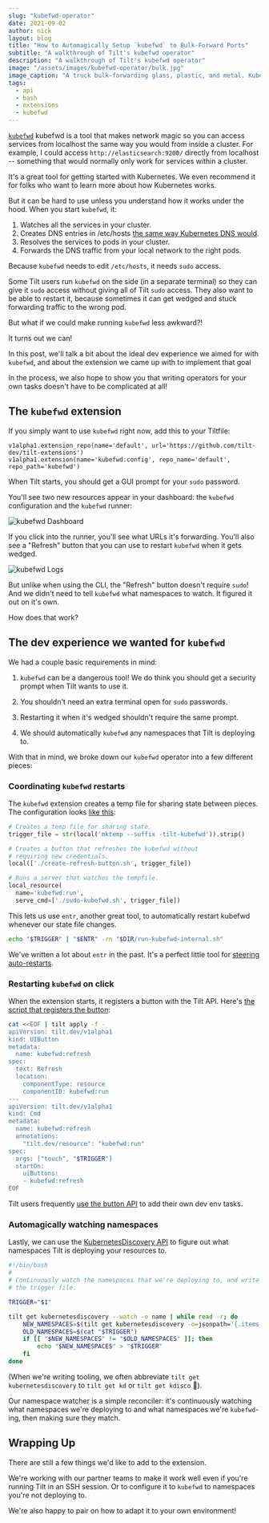 ```yaml
---
slug: "kubefwd-operator"
date: 2021-09-02
author: nick
layout: blog
title: "How to Automagically Setup `kubefwd` to Bulk-Forward Ports"
subtitle: "A walkthrough of Tilt's kubefwd operator"
description: "A walkthrough of Tilt's kubefwd operator"
image: "/assets/images/kubefwd-operator/bulk.jpg"
image_caption: "A truck bulk-forwarding glass, plastic, and metal. Kubernetes networking isn't trash! From Tilt Dev's field trip to the <a href='https://en.wikipedia.org/wiki/Sunset_Park_Material_Recovery_Facility'>Sunset Park Material Recovery Facility.</a>"
tags:
  - api
  - bash
  - extensions
  - kubefwd
---
```


[`kubefwd`](https://kubefwd.com/) kubefwd is a tool that makes network magic so
you can access services from localhost the same way you would from inside a
cluster. For example, I could access `http://elasticsearch:9200/` directly from
localhost -- something that would normally only work for services within a cluster.

It's a great tool for getting started with Kubernetes. We even recommend it for
folks who want to learn more about how Kubernetes works.

But it can be hard to use unless you understand how it works under the
hood. When you start `kubefwd`, it:

1) Watches all the services in your cluster.
2) Creates DNS entries in /etc/hosts [the same way Kubernetes DNS would](https://kubernetes.io/docs/concepts/services-networking/dns-pod-service/).
3) Resolves the services to pods in your cluster.
4) Forwards the DNS traffic from your local network to the right pods.

Because `kubefwd` needs to edit `/etc/hosts`, it needs `sudo` access.

Some Tilt users run `kubefwd` on the side (in a separate terminal)
so they can give it `sudo` access without giving all of Tilt `sudo` access.
They also want to be able to restart it, because sometimes it can get wedged
and stuck forwarding traffic to the wrong pod.

But what if we could make running `kubefwd` less awkward?!

It turns out we can! 

In this post, we'll talk a bit about the ideal dev experience we aimed for with
`kubefwd`, and about the extension we came up with to implement that goal

In the process, we also hope to show you that writing operators for your own
tasks doesn't have to be complicated at all!

## The `kubefwd` extension

If you simply want to use `kubefwd` right now, add this to your Tiltfile:

```
v1alpha1.extension_repo(name='default', url='https://github.com/tilt-dev/tilt-extensions')
v1alpha1.extension(name='kubefwd:config', repo_name='default', repo_path='kubefwd')
```

When Tilt starts, you should get a GUI prompt for your `sudo` password.

You'll see two new resources appear in your dashboard: the `kubefwd`
configuration and the `kubefwd` runner:

![kubefwd Dashboard](/assets/images/kubefwd-operator/kubefwd-dashboard.jpg)

If you click into the runner, you'll see what URLs it's forwarding. You'll also
see a "Refresh" button that you can use to restart `kubefwd` when it gets
wedged.

![kubefwd Logs](/assets/images/kubefwd-operator/kubefwd-logs.jpg)

But unlike when using the CLI, the "Refresh" button doesn't require `sudo`! And
we didn't need to tell `kubefwd` what namespaces to watch.  It figured it out on
it's own.

How does that work?

## The dev experience we wanted for `kubefwd`

We had a couple basic requirements in mind:

1. `kubefwd` can be a dangerous tool! We do think you should get a security prompt when Tilt wants to use it.

1. You shouldn't need an extra terminal open for `sudo` passwords.

1. Restarting it when it's wedged shouldn't require the same prompt.

1. We should automatically `kubefwd` any namespaces that Tilt is deploying to.

With that in mind, we broke down our `kubefwd` operator into a few different pieces:

### Coordinating `kubefwd` restarts

The `kubefwd` extension creates a temp file for sharing state between
pieces. The configuration looks [like
this](https://github.com/tilt-dev/tilt-extensions/tree/e43897e7f540b7a5023d87aefe8941ddb3bb8c3a/kubefwd/Tiltfile):

```python
# Creates a temp file for sharing state.
trigger_file = str(local('mktemp --suffix -tilt-kubefwd')).strip()

# Creates a button that refreshes the kubefwd without
# requiring new credentials.
local(['./create-refresh-button.sh', trigger_file])

# Runs a server that watches the tempfile.
local_resource(
  name='kubefwd:run',
  serve_cmd=['./sudo-kubefwd.sh', trigger_file])
```

This lets us use `entr`, another great tool, to automatically restart kubefwd
whenever our state file changes.

```bash
echo "$TRIGGER" | "$ENTR" -rn "$DIR/run-kubefwd-internal.sh"
```

We've written a lot about `entr` in the past. It's a perfect little tool for
[steering auto-restarts](https://eradman.com/entrproject).

### Restarting `kubefwd` on click

When the extension starts, it registers a button with the Tilt API. Here's [the
script that registers the
button](https://github.com/tilt-dev/tilt-extensions/tree/e43897e7f540b7a5023d87aefe8941ddb3bb8c3a/kubefwd/create-refresh-button.sh):

```bash
cat <<EOF | tilt apply -f -
apiVersion: tilt.dev/v1alpha1
kind: UIButton
metadata:
  name: kubefwd:refresh
spec:
  text: Refresh
  location:
    componentType: resource
    componentID: kubefwd:run
---
apiVersion: tilt.dev/v1alpha1
kind: Cmd
metadata:
  name: kubefwd:refresh
  annotations:
    "tilt.dev/resource": "kubefwd:run"
spec:
  args: ["touch", "$TRIGGER"]
  startOn:
    uiButtons:
    - kubefwd:refresh
EOF
```

Tilt users frequently [use the button
API](https://blog.tilt.dev/2021/07/08/uibutton-navbar.html) to add their own dev
env tasks.

### Automagically watching namespaces

Lastly, we can use the [KubernetesDiscovery
API](https://api.tilt.dev/kubernetes/kubernetes-discovery-v1alpha1.html) to
figure out what namespaces Tilt is deploying your resources to.

```bash
#!/bin/bash
#
# Continuously watch the namespaces that we're deploying to, and write them to
# the trigger file.

TRIGGER="$1"

tilt get kubernetesdiscovery --watch -o name | while read -r; do
    NEW_NAMESPACES=$(tilt get kubernetesdiscovery -o=jsonpath='{.items[*].spec.watches[*].namespace}' | tr -s ' ' '\n' | sort -u)
    OLD_NAMESPACES=$(cat "$TRIGGER")
    if [[ "$NEW_NAMESPACES" != "$OLD_NAMESPACES" ]]; then
        echo "$NEW_NAMESPACES" > "$TRIGGER"
    fi
done
```

(When we're writing tooling, we often abbreviate `tilt get kubernetesdiscovery`
to `tilt get kd` or `tilt get kdisco` 🕺).

Our namespace watcher is a simple reconciler: it's continuously watching what
namespaces we're deploying to and what namespaces we're `kubefwd`-ing, then
making sure they match.

## Wrapping Up

There are still a few things we'd like to add to the extension.

We're working with our partner teams to make it work well even if you're running
Tilt in an SSH session. Or to configure it to `kubefwd` to namespaces you're not
deploying to.

We're also happy to pair on how to adapt it to your own environment!
